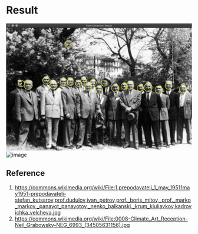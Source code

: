 # Result

![image](https://github.com/BigTsung/CV/blob/master/result/FaceDetection_source_wikimedia_commons_0.png)
![image](https://github.com/BigTsung/CV/blob/master/result/FaceDetection_source_wikimedia_commons_1.png)

## Reference
1. https://commons.wikimedia.org/wiki/File:1.prepodavateli_1_may_19511may1951-prepodavateli-stefan_kutsarov,prof.dudulov,ivan_petrov,prof._boris_mitov,_prof._marko_markov,_panayot_panayotov,_nenko_balkanski,_krum_kiuliavkov,kadrovichka_velcheva.jpg
2. https://commons.wikimedia.org/wiki/File:0008-Climate_Art_Reception-Neil_Grabowsky-NEG_6993_(34505631156).jpg

